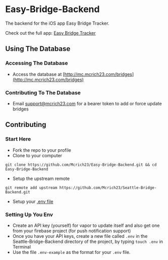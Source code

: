 # Easy-Bridge-Backend

The backend for the iOS app Easy Bridge Tracker.

Check out the full app: [Easy Bridge Tracker](https://github.com/Mcrich-LLC/Easy-Bridge-Tracker)

## Using The Database

### Accessing The Database
* Access the database at [http://mc.mcrich23.com/bridges](http://mc.mcrich23.com/bridges)

### Contributing To The Database
* Email [support@mcrich23.com](mailto:support@mcrich23.com) for a bearer token to add or force update bridges

## Contributing

### Start Here
* Fork the repo to your profile
* Clone to your computer

`git clone https://github.com/Mcrich23/Easy-Bridge-Backend.git && cd Easy-Bridge-Backend`

* Setup the upstream remote

`git remote add upstream https://github.com/Mcrich23/Seattle-Bridge-Backend.git`

* Setup your [.env file](#setting-up-secrets)

### Setting Up You Env
* Create an API key (yourself) for vapor to update itself and also get one from your firebase project (for push notification support)
* Once you have your API keys, create a new file called `.env` in the Seattle-Bridge-Backend directory of the project, by typing `touch .env` in Terminal
* Use the file `.env-example` as the format for your `.env` file.
